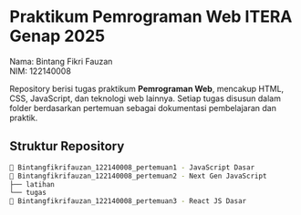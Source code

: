 # Praktikum Pemrograman Web ITERA Genap 2025
Nama: Bintang Fikri Fauzan <br>
NIM: 122140008

Repository berisi tugas praktikum **Pemrograman Web**, mencakup HTML, CSS, JavaScript, dan teknologi web lainnya. Setiap tugas disusun dalam folder berdasarkan pertemuan sebagai dokumentasi pembelajaran dan praktik.

## Struktur Repository
```sh
📂 Bintangfikrifauzan_122140008_pertemuan1 - JavaScript Dasar
📂 Bintangfikrifauzan_122140008_pertemuan2 - Next Gen JavaScript
├── latihan
└── tugas
📂 Bintangfikrifauzan_122140008_pertemuan3 - React JS Dasar
```

